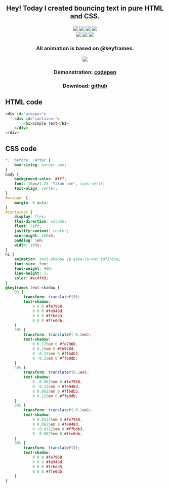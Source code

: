 <h2 align="center">Hey! Today I created bouncing text in pure HTML and CSS.</h2>
<div align="center"> 
<img src="https://img.shields.io/badge/HTML5-E34F26?style=for-the-badge&logo=HTML5&logoColor=white" />
<img src="https://img.shields.io/badge/CSS3-1572B6?style=for-the-badge&logo=css3&logoColor=white">
<img src="https://img.shields.io/github/languages/code-size/Medvedoc/jumping-text?style=for-the-badge">
<img src="https://img.shields.io/tokei/lines/github/medvedoc/jumping-text?style=for-the-badge">
</div>
<div align="center">
<img src="https://img.shields.io/github/last-commit/medvedoc/jumping-text?style=for-the-badge">
<img src="https://img.shields.io/github/contributors/medvedoc/jumping-text?style=for-the-badge">
<img src="https://img.shields.io/github/license/medvedoc/jumping-text?style=for-the-badge">
<!--<img src="https://img.shields.io/github/commit-activity/m/mevedoc/jumping-text?style=for-the-badge">
<img src="https://img.shields.io/github/downloads/medvedoc/jumping-text/total?style=for-the-badge">-->
</div>
<h3 align="center">All animation is based on @keyframes.</h3>
<div align="center"><a href="https://cdn.buymeacoffee.com/uploads/project_updates/2021/07/efdf87aad26d7363cb9c224f008696ce.gif"><img src="https://cdn.buymeacoffee.com/uploads/project_updates/2021/07/efdf87aad26d7363cb9c224f008696ce.gif" /></a></div>
<h3 align="center">Demonstration: <a href="https://codepen.io/Medvedoc/full/yLbpePv">codepen</a></h3>
<h3 align="center">Download: <a href="https://github.com/Medvedoc/jumping-text/archive/refs/heads/main.zip">github</a></h3>

<h2>HTML code</h2>

```html
<div id="wrapper">
    <div id="container">
        <h1>Simple Text</h1>
    </div>
</div>
```

<h2>CSS code</h2>

```css
*, :before, :after {
    box-sizing: border-box;
}
body {
    background-color: #fff;
    font: 16px/1.25 'Titan one', sans-serif;
    text-align: center;
}
#wrapper {
    margin: 0 auto;
}
#container {
    display: flex;
    flex-direction: column;
    float: left;
    justify-content: center;
    min-height: 100vh;
    padding: 1em;
    width: 100%;
}
h1 {
    animation: text-shadow 2s ease-in-out infinite;
    font-size: 5em;
    font-weight: 900;
    line-height: 1;
    color: #ec4f43;
}
@keyframes text-shadow {
    0% {
        transform: translateY(0);
        text-shadow:
            0 0 0 #fe7968,
            0 0 0 #fe948d,
            0 0 0 #ffbdb3,
            0 0 0 #ffe0db;
    }
    20% {
        transform: translateY(-0.2em);
        text-shadow:
            0 0.125em 0 #fe7968,
            0 0.25em 0 #fe948d,
            0 -0.125em 0 #ffbdb3,
            0 -0.25em 0 #ffe0db;
    }
    40% {
        transform: translateY(0.1em);
        text-shadow:
            0 -0.0625em 0 #fe7968,
            0 -0.125em 0 #fe948d,
            0 0.0625em 0 #ffbdb3,
            0 0.125em 0 #ffe0db;
    }
    60% {
        transform: translateY(-0.1em);
        text-shadow:
            0 0.03125em 0 #fe7968,
            0 0.0625em 0 #fe948d,
            0 -0.03125em 0 #ffbdb3,
            0 -0.0625em 0 #ffe0db;
    }
    80% {
        transform: translateY(0);
        text-shadow:
            0 0 0 #fe7968,
            0 0 0 #fe948d,
            0 0 0 #ffbdb3,
            0 0 0 #ffe0db;
    }
}
```

